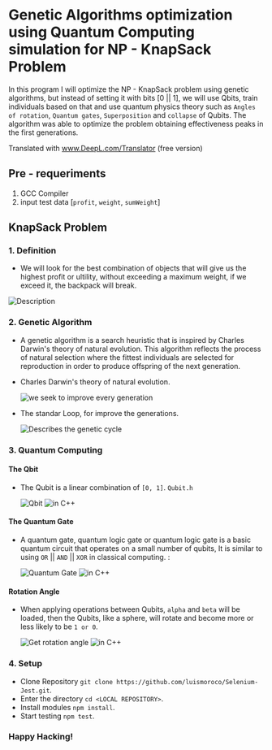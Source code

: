 # Genetic Algorithms optimization using Quantum Computing simulation for NP - KnapSack Problem

In this program I will optimize the NP - KnapSack problem using genetic algorithms, but instead of setting it with bits [0 || 1], we will use Qbits, train individuals based on that and use quantum physics theory such as `Angles of rotation`, `Quantum gates`, `Superposition` and `collapse` of Qubits. The algorithm was able to optimize the problem obtaining effectiveness peaks in the first generations.

Translated with www.DeepL.com/Translator (free version)

## Pre - requeriments

1. GCC Compiler
2. input test data [`profit`, `weight`, `sumWeight`]

## KnapSack Problem

### 1. Definition 

* We will look for the best combination of objects that will give us the highest profit or ultility, without exceeding a maximum weight, if we exceed it, the backpack will break.

![Description](Docs/knapsack.png)

### 2. Genetic Algorithm

* A genetic algorithm is a search heuristic that is inspired by Charles Darwin's theory of natural evolution. This algorithm reflects the process of natural selection where the fittest individuals are selected for reproduction in order to produce offspring of the next generation.

* Charles Darwin's theory of natural evolution.

    ![we seek to improve every generation ](Docs/evolucion.jpg)

* The standar Loop, for improve the generations.

    ![Describes the genetic cycle ](Docs/geneticalgorithm.png)

### 3. Quantum Computing

#### The Qbit 
* The Qubit is a linear combination of `[0, 1]`.  `Qubit.h`

    ![Qbit](Docs/qubit.jpg)
    ![in C++](Docs/qbith.png)

#### The Quantum Gate
* A quantum gate, quantum logic gate or quantum logic gate is a basic quantum circuit that operates on a small number of qubits, It is similar to using `OR` || `AND` || `XOR` in classical computing. :

    ![Quantum Gate](Docs/quantumgate.png)
    ![in C++](Docs/quangatecpp.png)

#### Rotation Angle
* When applying operations between Qubits, `alpha` and `beta` will be loaded, then the Qubits, like a sphere, will rotate and become more or less likely to be `1 or 0`.
    
    ![Get rotation angle](Docs/angulos.png)
    ![in C++](Docs/rotationangleee.png)

### 4. Setup 

* Clone Repository `git clone https://github.com/luismoroco/Selenium-Jest.git`.
* Enter the directory `cd <LOCAL REPOSITORY>`.
* Install modules `npm install`.
* Start testing `npm test`.

### Happy Hacking!
